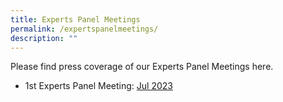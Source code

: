 ```yaml
---
title: Experts Panel Meetings
permalink: /expertspanelmeetings/
description: ""
---
```

Please find press coverage of our Experts Panel Meetings here.  


- 1st Experts Panel Meeting: [Jul 2023](/firstexpertspanelmeeting/)